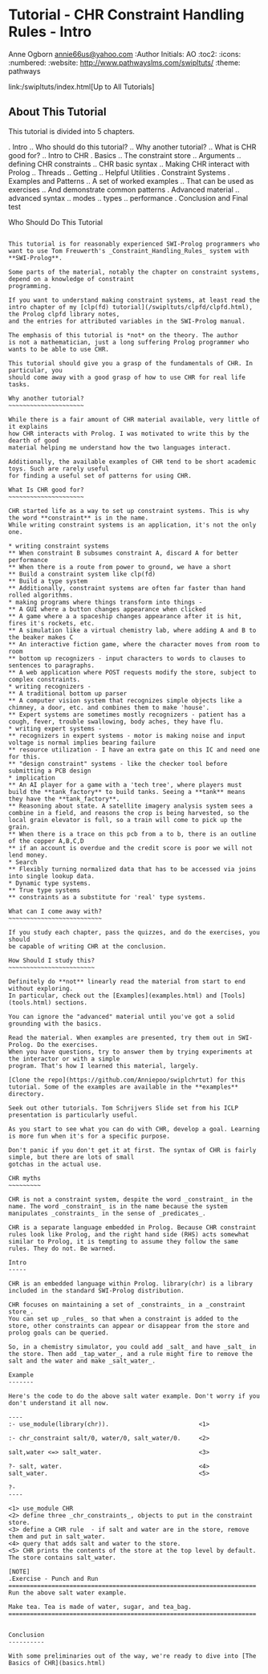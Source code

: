 Tutorial - CHR Constraint Handling Rules - Intro
================================================
Anne Ogborn <annie66us@yahoo.com>
:Author Initials: AO
:toc2:
:icons:
:numbered:
:website: http://www.pathwayslms.com/swipltuts/
:theme: pathways

link:/swipltuts/index.html[Up to All Tutorials]


About This Tutorial
-------------------

This tutorial is divided into 5 chapters.

. Intro
.. Who should do this tutorial?
.. Why another tutorial?
.. What is CHR good for?
.. Intro to CHR
. Basics
.. The constraint store
.. Arguments
.. defining CHR constraints
.. CHR basic syntax
.. Making CHR interact with Prolog
.. Threads
.. Getting
.. Helpful Utilities
. Constraint Systems
. Examples and Patterns
.. A set of worked examples 
.. That can be used as exercises
.. And demonstrate common patterns
. Advanced material
.. advanced syntax
.. modes
.. types
.. performance
. Conclusion and Final test

Who Should Do This Tutorial
~~~~~~~~~~~~~~~~~~~~~~~~~~~

This tutorial is for reasonably experienced SWI-Prolog programmers who want to use Tom Freuwerth's _Constraint_Handling_Rules_ system with **SWI-Prolog**. 

Some parts of the material, notably the chapter on constraint systems, depend on a knowledge of constraint
programming. 

If you want to understand making constraint systems, at least read the intro chapter of my [clp(fd) tutorial](/swipltuts/clpfd/clpfd.html), the Prolog clpfd library notes,
and the entries for attributed variables in the SWI-Prolog manual.

The emphasis of this tutorial is *not* on the theory. The author
is not a mathematician, just a long suffering Prolog programmer who
wants to be able to use CHR.

This tutorial should give you a grasp of the fundamentals of CHR. In particular, you
should come away with a good grasp of how to use CHR for real life tasks.

Why another tutorial?
~~~~~~~~~~~~~~~~~~~~~

While there is a fair amount of CHR material available, very little of it explains
how CHR interacts with Prolog. I was motivated to write this by the dearth of good
material helping me understand how the two languages interact.

Additionally, the available examples of CHR tend to be short academic toys. Such are rarely useful
for finding a useful set of patterns for using CHR.

What Is CHR good for?
~~~~~~~~~~~~~~~~~~~~~

CHR started life as a way to set up constraint systems. This is why the word **constraint** is in the name.
While writing constraint systems is an application, it's not the only one.

* writing constraint systems
** When constraint B subsumes constraint A, discard A for better performance
** When there is a route from power to ground, we have a short
** Build a constraint system like clp(fd)
** Build a type system
** Additionally, constraint systems are often far faster than hand rolled algorithms.
* making programs where things transform into things - 
** A GUI where a button changes appearance when clicked
** A game where a a spaceship changes appearance after it is hit, fires it's rockets, etc.
** A simulation like a virtual chemistry lab, where adding A and B to the beaker makes C
** An interactive fiction game, where the character moves from room to room
** bottom up recognizers - input characters to words to clauses to sentences to paragraphs.
** A web application where POST requests modify the store, subject to complex constraints.
* writing recognizers - 
** A traditional bottom up parser
** A computer vision system that recognizes simple objects like a chimney, a door, etc. and combines them to make 'house'.
** Expert systems are sometimes mostly recognizers - patient has a cough, fever, trouble swallowing, body aches, they have flu.
* writing expert systems -
** recognizers in expert systems - motor is making noise and input voltage is normal implies bearing failure
** resource utilization - I have an extra gate on this IC and need one for this.
** "design constraint" systems - like the checker tool before submitting a PCB design
* implication 
** An AI player for a game with a 'tech tree', where players must build the **tank_factory** to build tanks. Seeing a **tank** means they have the **tank_factory**.
** Reasoning about state. A satellite imagery analysis system sees a combine in a field, and reasons the crop is being harvested, so the local grain elevator is full, so a train will come to pick up the grain.
** When there is a trace on this pcb from a to b, there is an outline of the copper A,B,C,D
** if an account is overdue and the credit score is poor we will not lend money.
* Search
** Flexibly turning normalized data that has to be accessed via joins into single lookup data.
* Dynamic type systems. 
** True type systems
** constraints as a substitute for 'real' type systems.

What can I come away with?
~~~~~~~~~~~~~~~~~~~~~~~~~~

If you study each chapter, pass the quizzes, and do the exercises, you should 
be capable of writing CHR at the conclusion.

How Should I study this?
~~~~~~~~~~~~~~~~~~~~~~~~

Definitely do **not** linearly read the material from start to end without exploring.
In particular, check out the [Examples](examples.html) and [Tools](tools.html) sections.

You can ignore the "advanced" material until you've got a solid grounding with the basics.

Read the material. When examples are presented, try them out in SWI-Prolog. Do the exercises.
When you have questions, try to answer them by trying experiments at the interactor or with a simple
program. That's how I learned this material, largely.

[Clone the repo](https://github.com/Anniepoo/swiplchrtut) for this tutorial. Some of the examples are available in the **examples** directory.

Seek out other tutorials. Tom Schrijvers Slide set from his ICLP presentation is particularly useful.

As you start to see what you can do with CHR, develop a goal. Learning is more fun when it's for a specific purpose.

Don't panic if you don't get it at first. The syntax of CHR is fairly simple, but there are lots of small 
gotchas in the actual use.

CHR myths
~~~~~~~~~

CHR is not a constraint system, despite the word _constraint_ in the name. The word _constraint_ is in the name because the system manipulates _constraints_ in the sense of _predicates_.

CHR is a separate language embedded in Prolog. Because CHR constraint rules look like Prolog, and the right hand side (RHS) acts somewhat similar to Prolog, it is tempting to assume they follow the same rules. They do not. Be warned.

Intro
-----

CHR is an embedded language within Prolog. library(chr) is a library included in the standard SWI-Prolog distribution.

CHR focuses on maintaining a set of _constraints_ in a _constraint store_.
You can set up _rules_ so that when a constraint is added to the store, other constraints can appear or disappear from the store and prolog goals can be queried. 

So, in a chemistry simulator, you could add _salt_ and have _salt_ in the store. Then add _tap_water_, and a rule might fire to remove the salt and the water and make _salt_water_.

Example
-------

Here's the code to do the above salt water example. Don't worry if you don't understand it all now.

----
:- use_module(library(chr)).                         <1>

:- chr_constraint salt/0, water/0, salt_water/0.     <2>

salt,water <=> salt_water.                           <3>

?- salt, water.                                      <4>
salt_water.                                          <5>

?- 
----

<1> use_module CHR
<2> define three _chr_constraints_, objects to put in the constraint store.
<3> define a CHR rule  - if salt and water are in the store, remove them and put in salt_water.
<4> query that adds salt and water to the store.
<5> CHR prints the contents of the store at the top level by default. The store contains salt_water.

[NOTE]
.Exercise - Punch and Run
=====================================================================
Run the above salt water example.

Make tea. Tea is made of water, sugar, and tea_bag.
=====================================================================


Conclusion
----------

With some preliminaries out of the way, we're ready to dive into [The Basics of CHR](basics.html)


